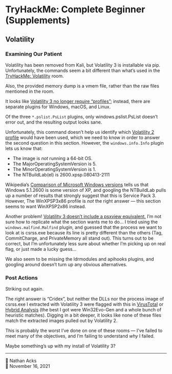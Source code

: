 # TryHackMe: Complete Beginner (Supplements)

## Volatility

### Examining Our Patient

Volatility has been removed from Kali, but Volatility 3 is installable via pip. Unfortunately, the commands seem a bit different than what’s used in the [TryHackMe: Volatility](https://tryhackme.com/room/bpvolatility) room.

Also, the provided memory dump is a vmem file, rather than the raw files mentioned in the room.

It looks like [Volatility 3 no longer require “profiles”](https://newtonpaul.com/malware-analysis-memory-forensics-with-volatility-3/); instead, there are separate plugins for Windows, macOS, and Linux.

Of the three `*.pslist.PsList` plugins, only windows.pslist.PsList doesn’t error out, and the resulting output looks sane.

Unfortunately, this command doesn’t help us identify which [Volatility 2 profile](https://github.com/volatilityfoundation/volatility/blob/master/README.txt) would have been used, which we need to know in order to answer the second question in this section. However, the `windows.info.Info` plugin lets us know that:

* The image is *not* running a 64-bit OS.
* The MajorOperatingSystemVersion is 5.
* The MinorOperatingSystemVersion is 1.
* The NTBuildLab(el) is 2600.xpsp.080413-2111

Wikipedia’s [Comparison of Microsoft Windows versions](https://en.wikipedia.org/wiki/Comparison_of_Microsoft_Windows_versions#Windows_NT) tells us that Windows 5.1.2600 is some version of XP, and googling the NTBuildLab pulls up a number of results that strongly suggest that this is Service Pack 3. However, The WinXPSP3x86 profile is *not* the right answer — this section seems to want WinXPSP2x86 instead.

Another problem! [Volatility 3 doesn’t include a psxview equivalent.](https://blog.onfvp.com/post/volatility-cheatsheet/) I’m not sure how to replicate what the section wants me to do… I tried using the `windows.malfind.Malfind` plugin, and guessed that the process we want to look at is csrss.exe because its line is pretty different than the others (Tag, CommitCharge, and PrivateMemory all stand out). This turns out to be correct, but I’m unfortunately less sure about whether I’m picking up on real flag, or just made a lucky guess…

We also seem to be missing the ldrmodules and apihooks plugins, and googling around doesn’t turn up any obvious alternatives.

### Post Actions

Striking out again.

The right answer is “Cridex”, but neither the DLLs nor the process image of csrss.exe I extracted with Volatility 3 were flagged with this in [VirusTotal](https://www.virustotal.com/) or [Hybrid Analysis](https://www.hybrid-analysis.com/) (the best I got were Win32Evo-Gen and a whole bunch of heuristic matches). Digging in a bit deeper, it looks like none of these files match the extracted images pulled out by Volatility 2.

This is probably the worst I’ve done on one of these rooms — I’ve failed to meet many of the objectives, and I’m failing to understand *why* I failed.

Maybe something’s up with my install of Volatility 3?

- - - -

<span aria-hidden="true">👤</span> Nathan Acks  
<span aria-hidden="true">📅</span> November 16, 2021
